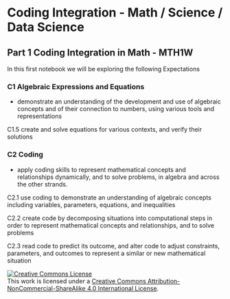 # Coding Integration - Math / Science / Data Science

## Part 1 Coding Integration in Math - MTH1W

In this first notebook we will be exploring the following Expectations

### C1 Algebraic Expressions and Equations
- demonstrate an understanding of the development and use of algebraic concepts and of their connection to numbers, using various tools and representations

C1.5 create and solve equations for various contexts, and verify their solutions

### C2 Coding
- apply coding skills to represent mathematical concepts and relationships dynamically, and to solve problems, in algebra and across the other strands.

C2.1 use coding to demonstrate an understanding of algebraic concepts including variables, parameters, equations, and inequalities

C2.2 create code by decomposing situations into computational steps in order to represent mathematical concepts and relationships, and to solve problems

C2.3 read code to predict its outcome, and alter code to adjust constraints, parameters, and outcomes to represent a similar or new mathematical situation

<a rel="license" href="http://creativecommons.org/licenses/by-nc-sa/4.0/"><img alt="Creative Commons License" style="border-width:0" src="https://i.creativecommons.org/l/by-nc-sa/4.0/88x31.png" /></a><br />This work is licensed under a <a rel="license" href="http://creativecommons.org/licenses/by-nc-sa/4.0/">Creative Commons Attribution-NonCommercial-ShareAlike 4.0 International License</a>.